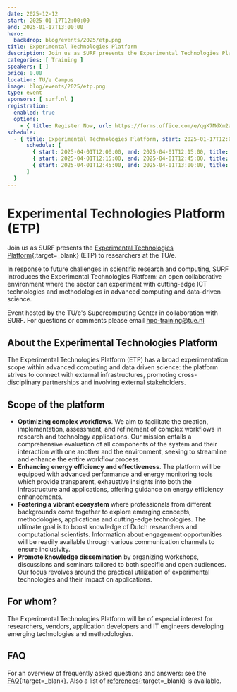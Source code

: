```yaml
---
date: 2025-12-12
start: 2025-01-17T12:00:00
end: 2025-01-17T13:00:00
hero:
  backdrop: blog/events/2025/etp.png
title: Experimental Technologies Platform
description: Join us as SURF presents the Experimental Technologies Platform (ETP) to researchers at the TU/e.
categories: [ Training ]
speakers: [ ]
price: 0.00
location: TU/e Campus
image: blog/events/2025/etp.png
type: event
sponsors: [ surf.nl ]
registration:
  enabled: true
  options:
    - { title: Register Now, url: https://forms.office.com/e/qgK7MdXm2a, qr: true }
schedule:
  - { title: Experimental Technologies Platform, start: 2025-01-17T12:00:00, end: 2025-01-17T13:00:00, location: "TU/e Campus",
      schedule: [
        { start: 2025-04-01T12:00:00, end: 2025-04-01T12:15:00, title: Networking Lunch },
        { start: 2025-04-01T12:15:00, end: 2025-04-01T12:45:00, title: Presentation },
        { start: 2025-04-01T12:45:00, end: 2025-04-01T13:00:00, title: "Discussion and Q&A" },
      ]
  }
---
```


# Experimental Technologies Platform (ETP)

Join us as SURF presents the [Experimental Technologies Platform](https://www.surf.nl/en/etp){:target=_blank} (ETP) to 
researchers at the TU/e.

In response to future challenges in scientific research and computing, SURF introduces the Experimental Technologies
Platform: an open collaborative environment where the sector can experiment with cutting-edge ICT technologies and
methodologies in advanced computing and data-driven science.

Event hosted by the TU/e's Supercomputing Center in collaboration with SURF. For questions or comments please email
[hpc-training@tue.nl](mailto:hpc-training@tue.nl)

<!-- more -->

## About the Experimental Technologies Platform

The Experimental Technologies Platform (ETP) has a broad experimentation scope within advanced computing and data driven
science: the platform strives to connect with external infrastructures, promoting cross-disciplinary partnerships and
involving external stakeholders.

## Scope of the platform

- **Optimizing complex workflows**. We aim to facilitate the creation, implementation, assessment, and refinement of
  complex workflows in research and technology applications. Our mission entails a comprehensive evaluation of all
  components of the system and their interaction with one another and the environment, seeking to streamline and enhance
  the entire workflow process.
- **Enhancing energy efficiency and effectiveness**. The platform will be equipped with advanced performance and energy
  monitoring tools which provide transparent, exhaustive insights into both the infrastructure and applications,
  offering guidance on energy efficiency enhancements.
- **Fostering a vibrant ecosystem** where professionals from different backgrounds come together to explore emerging
  concepts, methodologies, applications and cutting-edge technologies. The ultimate goal is to boost knowledge of Dutch
  researchers and computational scientists. Information about engagement opportunities will be readily available through
  various communication channels to ensure inclusivity.
- **Promote knowledge dissemination** by organizing workshops, discussions and seminars tailored to both specific and
  open audiences. Our focus revolves around the practical utilization of experimental technologies and their impact on
  applications.

## For whom?

The Experimental Technologies Platform will be of especial interest for researchers, vendors, application developers and
IT engineers developing emerging technologies and methodologies.

## FAQ

For an overview of frequently asked questions and answers: see
the [FAQ](https://servicedesk.surf.nl/wiki/display/WIKI/FAQs+Experimental+Technologies+Platform){:target=_blank}. Also a
list of [references](https://servicedesk.surf.nl/wiki/display/WIKI/Experimental+Technologies+Platform){:target=_blank}
is available.
